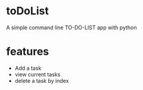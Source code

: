 # toDoList

A simple command line TO-DO-LIST app with python

# features
- Add a task
- view current tasks
- delete a task by index
